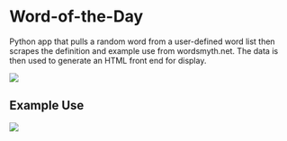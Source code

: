 # Word-of-the-Day
Python app that pulls a random word from a user-defined word list then scrapes the definition and example use from wordsmyth.net. The data is then used to generate an HTML front end for display.

![](https://i.imgur.com/S3TakUa.png)

## Example Use
![](https://i.imgur.com/stLC8ti.jpg)
